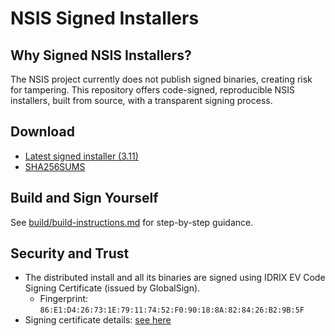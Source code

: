 # NSIS Signed Installers

## Why Signed NSIS Installers?

The NSIS project currently does not publish signed binaries, creating risk for tampering. This repository offers code-signed, reproducible NSIS installers, built from source, with a transparent signing process.

## Download

- [Latest signed installer (3.11)](releases/nsis-3.11/nsis-3.11-setup-signed.exe)
- [SHA256SUMS](releases/nsis-3.11/SHA256SUMS)

## Build and Sign Yourself

See [build/build-instructions.md](build/build-instructions.md) for step-by-step guidance.

## Security and Trust

- The distributed install and all its binaries are signed using IDRIX EV Code Signing Certificate (issued by GlobalSign).
  - Fingerprint: `86:E1:D4:26:73:1E:79:11:74:52:F0:90:18:8A:82:84:26:B2:9B:5F`
- Signing certificate details: [see here](releases/nsis-3.11/SIGNATURES.md)


